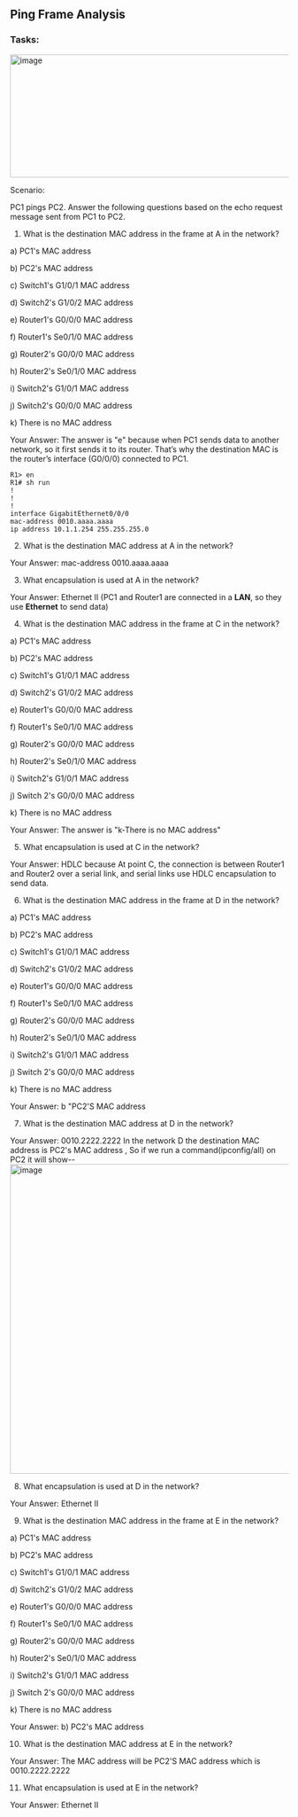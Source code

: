 ## Ping Frame Analysis

### Tasks: 

<img width="1747" height="222" alt="image" src="https://github.com/user-attachments/assets/93137423-e409-485e-a509-466713310b5d" />

Scenario:

PC1 pings PC2. Answer the following questions based on the echo request message sent from PC1 to PC2.

1) What is the destination MAC address in the frame at A in the network?
   
a) PC1's MAC address

b) PC2's MAC address

c) Switch1's G1/0/1 MAC address

d) Switch2's G1/0/2 MAC address

e) Router1's G0/0/0 MAC address

f) Router1's Se0/1/0 MAC address

g) Router2's G0/0/0 MAC address

h) Router2's Se0/1/0 MAC address

i) Switch2's G1/0/1 MAC address

j) Switch2's G0/0/0 MAC address

k) There is no MAC address

Your Answer: The answer is "e" because when PC1 sends data to another network, so it first sends it to its router. That’s why the destination MAC is the router’s interface (G0/0/0) connected to PC1.
```
R1> en
R1# sh run
!
!
!
interface GigabitEthernet0/0/0
mac-address 0010.aaaa.aaaa
ip address 10.1.1.254 255.255.255.0
```

2) What is the destination MAC address at A in the network?
   
Your Answer: mac-address 0010.aaaa.aaaa


3) What encapsulation is used at A in the network?

Your Answer: Ethernet II (PC1 and Router1 are connected in a **LAN**, so they use **Ethernet** to send data)


4) What is the destination MAC address in the frame at C in the network?
   
a) PC1's MAC address

b) PC2's MAC address

c) Switch1's G1/0/1 MAC address

d) Switch2's G1/0/2 MAC address

e) Router1's G0/0/0 MAC address

f) Router1's Se0/1/0 MAC address

g) Router2's G0/0/0 MAC address

h) Router2's Se0/1/0 MAC address

i) Switch2's G1/0/1 MAC address

j) Switch 2's G0/0/0 MAC address

k) There is no MAC address

Your Answer: The answer is "k-There is no MAC address" 


5) What encapsulation is used at C in the network?

Your Answer: HDLC because At point C, the connection is between Router1 and Router2 over a serial link,
and serial links use HDLC encapsulation to send data.


6) What is the destination MAC address in the frame at D in the network?
   
a) PC1's MAC address

b) PC2's MAC address

c) Switch1's G1/0/1 MAC address

d) Switch2's G1/0/2 MAC address

e) Router1's G0/0/0 MAC address

f) Router1's Se0/1/0 MAC address

g) Router2's G0/0/0 MAC address

h) Router2's Se0/1/0 MAC address

i) Switch2's G1/0/1 MAC address

j) Switch 2's G0/0/0 MAC address

k) There is no MAC address

Your Answer: b "PC2'S MAC address


7) What is the destination MAC address at D in the network?

Your Answer: 0010.2222.2222
In the network D the destination MAC address is PC2's MAC address , So if we run a command(ipconfig/all) on PC2 it will show--
<img width="991" height="559" alt="image" src="https://github.com/user-attachments/assets/ca6c86e4-f000-44a2-a1ef-b3510eb454e2" />


8) What encapsulation is used at D in the network?

Your Answer: Ethernet II


9) What is the destination MAC address in the frame at E in the network?
    
a) PC1's MAC address

b) PC2's MAC address

c) Switch1's G1/0/1 MAC address

d) Switch2's G1/0/2 MAC address

e) Router1's G0/0/0 MAC address

f) Router1's Se0/1/0 MAC address

g) Router2's G0/0/0 MAC address

h) Router2's Se0/1/0 MAC address

i) Switch2's G1/0/1 MAC address

j) Switch 2's G0/0/0 MAC address

k) There is no MAC address

Your Answer: b) PC2's MAC address


10) What is the destination MAC address at E in the network?

Your Answer: The MAC address will be PC2'S MAC address which is 0010.2222.2222


11) What encapsulation is used at E in the network?

Your Answer: Ethernet II

